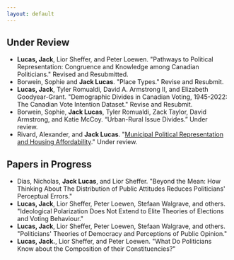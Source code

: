 ```yaml
---
layout: default
---
```


## Under Review

- **Lucas, Jack**, Lior Sheffer, and Peter Loewen. "Pathways to Political Representation: Congruence and Knowledge among Canadian Politicians." Revised and Resubmitted.
- Borwein, Sophie and **Jack Lucas**. "Place Types." Revise and Resubmit.
- **Lucas, Jack**, Tyler Romualdi, David A. Armstrong II, and Elizabeth Goodyear-Grant. "Demographic Divides in Canadian Voting, 1945-2022: The Canadian Vote Intention Dataset." Revise and Resubmit. 
- Borwein, Sophie, **Jack Lucas**, Tyler Romualdi, Zack Taylor, David Armstrong, and Katie McCoy. “Urban-Rural Issue Divides.” Under review.
- Rivard, Alexander, and **Jack Lucas**. "[Municipal Political Representation and Housing Affordability](https://osf.io/preprints/osf/26b9x)." Under review.

## Papers in Progress

- Dias, Nicholas, **Jack Lucas**, and Lior Sheffer. "Beyond the Mean: How Thinking About The Distribution of Public Attitudes Reduces Politicians' Perceptual Errors."
- **Lucas, Jack**, Lior Sheffer, Peter Loewen, Stefaan Walgrave, and others. "Ideological Polarization Does Not Extend to Elite Theories of Elections and Voting Behaviour."
- **Lucas, Jack**, Lior Sheffer, Peter Loewen, Stefaan Walgrave, and others. "Politicians' Theories of Democracy and Perceptions of Public Opinion."
- **Lucas, Jack.**, Lior Sheffer, and Peter Loewen. "What Do Politicians Know about the Composition of their Constituencies?"
